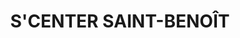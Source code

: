 ---
title: "S'CENTER SAINT-BENOÎT"
url: /saint-benoit/scenter-saint-benoit/
shop: magasin de variétés
---